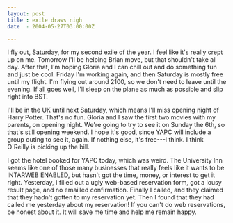 ```yaml
---
layout: post
title : exile draws nigh
date  : 2004-05-27T03:00:00Z

---
```

I fly out, Saturday, for my second exile of the year.  I feel like it's really crept up on me.  Tomorrow I'll be helping Brian move, but that shouldn't take all day.  After that, I'm hoping Gloria and I can chill out and do something fun and just be cool.  Friday I'm working again, and then Saturday is mostly free until my flight.  I'm flying out around 2100, so we don't need to leave until the evening.  If all goes well, I'll sleep on the plane as much as possible and slip right into BST.

I'll be in the UK until next Saturday, which means I'll miss opening night of Harry Potter.  That's no fun.  Gloria and I saw the first two movies with my parents, on opening night.  We're going to try to see it on Sunday the 6th, so that's still opening weekend.  I hope it's good, since YAPC will include a group outing to see it, again.  If nothing else, it's free---I think.  I think O'Reilly is picking up the bill.

I got the hotel booked for YAPC today, which was weird.  The University Inn seems like one of those many businesses that really feels like it wants to be INTARWEB ENABLED, but hasn't got the time, money, or interest to get it right. Yesterday, I filled out a ugly web-based reservation form, got a lousy result page, and no emailled confirmation.  Finally I called, and they claimed that they hadn't gotten to my reservation yet.  Then I found that they had called me yesterday about my reservation!  If you can't do web reservations, be honest about it.  It will save me time and help me remain happy.

